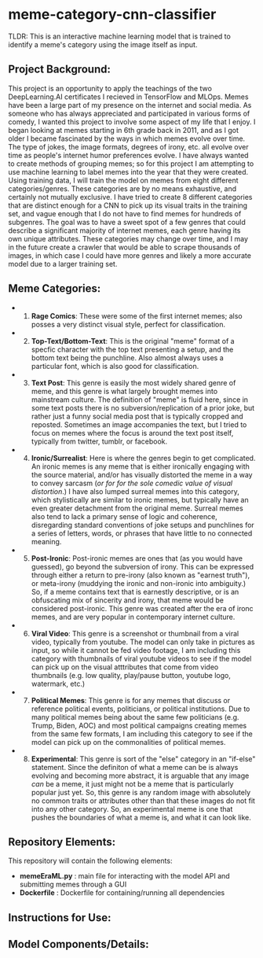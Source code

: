 # meme-category-cnn-classifier
TLDR: This is an interactive machine learning model that is trained to identify a meme's category using the image itself as input. 

## Project Background:

This project is an opportunity to apply the teachings of the two DeepLearning.AI certificates I recieved in TensorFlow and MLOps. Memes have been a large part of my presence on the internet and social media. As someone who has always appreciated and participated in various forms of comedy, I wanted this project to involve some aspect of my life that I enjoy. I began looking at memes starting in 6th grade back in 2011, and as I got older I became fascinated by the ways in which memes evolve over time. The type of jokes, the image formats, degrees of irony, etc. all evolve over time as people's internet humor preferences evolve. I have always wanted to create methods of grouping memes; so for this project I am attempting to use machine learning to label memes into the year that they were created. Using training data, I will train the model on memes from eight different categories/genres. These categories are by no means exhaustive, and certainly not mutually exclusive. I have tried to create 8 different categories that are distinct enough for a CNN to pick up its visual traits in the training set, and vague enough that I do not have to find memes for hundreds of subgenres. The goal was to have a sweet spot of a few genres that could describe a significant majority of internet memes, each genre having its own unique attributes. These categories may change over time, and I may in the future create a crawler that would be able to scrape thousands of images, in which case I could have more genres and likely a more accurate model due to a larger training set. 

## Meme Categories:
* 1. **Rage Comics**: These were some of the first internet memes; also posses a very distinct visual style, perfect for classification. 

* 2. **Top-Text/Bottom-Text**: This is the original "meme" format of a specfic character with the top text presenting a setup, and the bottom text being the punchline. Also almost always uses a particular font, which is also good for classification. 

* 3. **Text Post**: This genre is easily the most widely shared genre of meme, and this genre is what largely brought memes into mainstream culture. The definition of "meme" is fluid here, since in some text posts there is no subversion/replication of a prior joke, but rather just a funny social media post that is typically cropped and reposted. Sometimes an image accompanies the text, but I tried to focus on memes where the focus is around the text post itself, typically from twitter, tumblr, or facebook.  

* 4. **Ironic/Surrealist**: Here is where the genres begin to get complicated. An ironic memes is any meme that is either ironically engaging with the source material, and/or has visually distorted the meme in a way to convey sarcasm (*or for for the sole comedic value of visual distortion*.) I have also lumped surreal memes into this category, which stylistically are similar to ironic memes, but typically have an even greater detachment from the original meme. Surreal memes also tend to lack a primary sense of logic and coherence, disregarding standard conventions of joke setups and punchlines for a series of letters, words, or phrases that have little to no connected meaning. 

* 5. **Post-Ironic**: Post-ironic memes are ones that (as you would have guessed), go beyond the subversion of irony. This can be expressed through either a return to pre-irony (also known as "earnest truth"), or meta-irony (muddying the ironic and non-ironic into ambiguity.) So, if a meme contains text that is earnestly descriptive, or is an obfuscating mix of sincerity and irony, that meme would be considered post-ironic. This genre was created after the era of ironc memes, and are very popular in contemporary internet culture. 

* 6. **Viral Video**: This genre is a screenshot or thumbnail from a viral video, typically from youtube. The model can only take in pictures as input, so while it cannot be fed video footage, I am including this category with thumbnails of viral youtube videos to see if the model can pick up on the visual atttributes that come from video thumbnails (e.g. low quality, play/pause button, youtube logo, watermark, etc.) 

* 7. **Political Memes**: This genre is for any memes that discuss or reference political events, politicians, or political institutions. Due to many political memes being about the same few politicians (e.g. Trump, Biden, AOC) and most political campaigns creating memes from the same few formats, I am including this category to see if the model can pick up on the commonalities of political memes. 

* 8. **Experimental**: This genre is sort of the "else" category in an "if-else" statement. Since the definiton of what a meme can be is always evolving and becoming more abstract, it is arguable that any image *can* be a meme, it just might not be a meme that is particularly popular just yet. So, this genre is any random image with absolutely no common traits or attributes other than that these images do not fit into any other category. So, an experimental meme is one that pushes the boundaries of what a meme is, and what it can look like.

## Repository Elements:
This repository will contain the following elements:
* **memeEraML.py** : main file for interacting with the model API and submitting memes through a GUI 
* **Dockerfile** : Dockerfile for containing/running all dependencies

## Instructions for Use:


## Model Components/Details:
